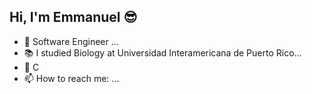 

## Hi, I'm Emmanuel 😎

- 🔭 Software Engineer  ...
- 📚 I studied Biology at Universidad Interamericana de Puerto Rico...
- 💭 C
- 📫 How to reach me: ...

